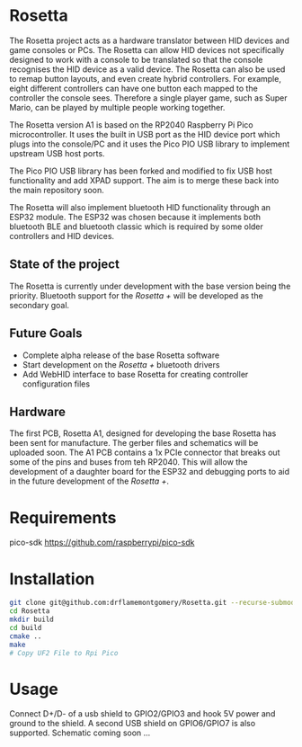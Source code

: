 # Rosetta
The Rosetta project acts as a hardware translator between HID devices and game consoles or PCs. The Rosetta can allow HID devices not specifically designed to work with a console to be translated so that the console recognises the HID device as a valid device. The Rosetta can also be used to remap button layouts, and even create hybrid controllers. For example, eight different controllers can have one button each mapped to the controller the console sees. Therefore a single player game, such as Super Mario, can be played by multiple people working together.

The Rosetta version A1 is based on the RP2040 Raspberry Pi Pico microcontroller. It uses the built in USB port as the HID device port which plugs into the console/PC and it uses the Pico PIO USB library to implement upstream USB host ports. 

The Pico PIO USB library has been forked and modified to fix USB host functionality and add XPAD support. The aim is to merge these back into the main repository soon.

The Rosetta will also implement bluetooth HID functionality through an ESP32 module. The ESP32 was chosen because it implements both bluetooth BLE and bluetooth classic which is required by some older controllers and HID devices.

## State of the project
The Rosetta is currently under development with the base version being the priority. Bluetooth support for the *Rosetta +* will be developed as the secondary goal.

## Future Goals
* Complete alpha release of the base Rosetta software
* Start development on the *Rosetta +* bluetooth drivers
* Add WebHID interface to base Rosetta for creating controller configuration files

## Hardware
The first PCB, Rosetta A1, designed for developing the base Rosetta has been sent for manufacture. The gerber files and schematics will be uploaded soon. The A1 PCB contains a 1x PCIe connector that breaks out some of the pins and buses from teh RP2040. This will allow the development of a daughter board for the ESP32 and debugging ports to aid in the future development of the *Rosetta +*.


# Requirements

pico-sdk <a>https://github.com/raspberrypi/pico-sdk</a>

# Installation

``` sh
git clone git@github.com:drflamemontgomery/Rosetta.git --recurse-submodules
cd Rosetta
mkdir build
cd build
cmake ..
make
# Copy UF2 File to Rpi Pico
```

# Usage

Connect D+/D- of a usb shield to GPIO2/GPIO3 and hook 5V power and ground to the shield. A second USB shield on GPIO6/GPIO7 is also supported. Schematic coming soon ...
